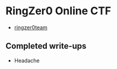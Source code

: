 # RingZer0 Online CTF

- [ringzer0team](http://ringzer0team.com/)

## Completed write-ups

- Headache
